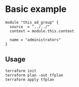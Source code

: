# Basic example

```hcl
module "this_ad_group" {
  source  = "../../"
  context = module.this.context

  name = "administrators"
}
```

## Usage

```shell
terraform init
terraform plan -out tfplan
terraform apply tfplan
```
